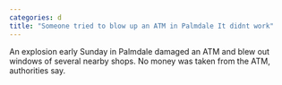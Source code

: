 ```yaml
---
categories: d
title: "Someone tried to blow up an ATM in Palmdale It didnt work"
---
```

An explosion early Sunday in Palmdale damaged an ATM and blew out windows of several nearby shops. No money was taken from the ATM, authorities say.